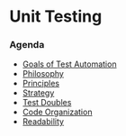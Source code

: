 Unit Testing
============

### Agenda

* [Goals of Test Automation](./goals.md)
* [Philosophy](./philosophy.md)
* [Principles](./principles.md)
* [Strategy](./strategy.md)
* [Test Doubles](./test-doubles.md)
* [Code Organization](./code-organization.md)
* [Readability](./readability.md)